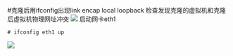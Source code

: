 #克隆后用ifconfig出现link encap local loopback
检查发现克隆的虚拟机和克隆后虚拟机物理网址冲突
![](./_image/2018-01-23-11-03-14.jpg)
启动网卡eth1
```
# ifconfig eth1 up
```
![](./_image/2018-01-23-11-04-59.jpg)
```

```

